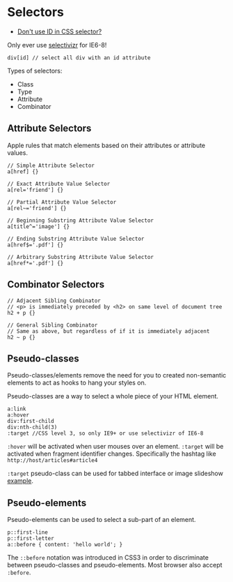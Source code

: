 # Selectors

* [Don't use ID in CSS selector?](http://oli.jp/2011/ids/)

Only ever use [selectivizr](http://selectivizr.com/) for IE6-8!

```
div[id] // select all div with an id attribute
```

Types of selectors:

* Class
* Type
* Attribute
* Combinator

## Attribute Selectors

Apple rules that match elements based on their attributes or attribute values.

```
// Simple Attribute Selector
a[href] {}

// Exact Attribute Value Selector
a[rel='friend'] {}
// Partial Attribute Value Selector
a[rel~='friend'] {}
// Beginning Substring Attribute Value Selector
a[title^='image'] {}
	
// Ending Substring Attribute Value Selector
a[href$='.pdf'] {}

// Arbitrary Substring Attribute Value Selector
a[href*='.pdf'] {}
```

## Combinator Selectors

```
// Adjacent Sibling Combinator
// <p> is immediately preceded by <h2> on same level of document tree
h2 + p {}

// General Sibling Combinator
// Same as above, but regardless of if it is immediately adjacent
h2 ~ p {}
```

## Pseudo-classes

Pseudo-classes/elements remove the need for you to created non-semantic elements to act as hooks to hang your styles on.

Pseudo-classes are a way to select a whole piece of your HTML element.

```
a:link
a:hover
div:first-child
div:nth-child(3)
:target //CSS level 3, so only IE9+ or use selectivizr of IE6-8
```

`:hover` will be activated when user mouses over an element. `:target` will be activated when fragment identifier changes. Specifically the hashtag like `http://host/articles#article4`

`:target` pseudo-class can be used for tabbed interface or image slideshow [example](http://designshack.net/articles/css/targetcss/).

## Pseudo-elements

Pseudo-elements can be used to select a sub-part of an element.

```
p::first-line
p::first-letter
a::before { content: 'hello world'; }
```

The `::before` notation was introduced in CSS3 in order to discriminate between pseudo-classes and pseudo-elements. Most browser also accept `:before`.

